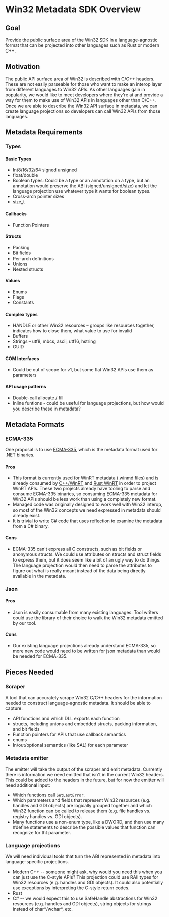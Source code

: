 # Win32 Metadata SDK Overview

## Goal

Provide the public surface area of the Win32 SDK in a language-agnostic format that can be projected into other languages such as Rust or modern C++.

## Motivation

The public API surface area of Win32 is described with C/C++ headers. These are not easily parseable for those who want to make an interop layer from different languages to Win32 APIs. As other languages gain in popularity, we would like to meet developers where they're at and provide a way for them to make use of Win32 APIs in languages other than C/C++. Once we are able to describe the Win32 API surface in metadata, we can create language projections so developers can call Win32 APIs from those languages.

## Metadata Requirements
### Types
#### Basic Types
- Int8/16/32/64 signed unsigned
- float/double
- Boolean types: Could be a type or an annotation on a type, but an annotation would preserve the ABI (signed/unsigned/size) and let the language projection use whatever type it wants for boolean types.
- Cross-arch pointer sizes
- size_t
#### Callbacks
- Function Pointers
#### Structs
- Packing
- Bit fields
- Per-arch definitions
- Unions
- Nested structs
#### Values
- Enums
- Flags
- Constants
#### Complex types
- HANDLE or other Win32 resources – groups like resources together, indicates how to close them, what value to use for invalid
- Buffers
- Strings – utf8, mbcs, ascii, utf16, hstring
- GUID
#### COM Interfaces
- Could be out of scope for v1, but some flat Win32 APIs use them as parameters
#### API usage patterns
- Double-call allocate / fill
- Inline funtions - could be useful for language projections, but how would you describe these in metadata?

## Metadata Formats

### ECMA-335

One proposal is to use [ECMA-335](http://www.ecma-international.org/publications/standards/Ecma-335.htm), which is the metadata format used for .NET binaries.

#### Pros
- This format is currently used for WinRT metadata (.winmd files) and is already consumed by [C++/WinRT](https://github.com/Microsoft/cppwinrt) and [Rust WinRT](https://github.com/Microsoft/cppwinrt) in order to project WinRT APIs. These two projects already have tooling to parse and consume ECMA-335 binaries, so consuming ECMA-335 metadata for Win32 APIs should be less work than using a completely new format.
- Managed code was originally designed to work well with Win32 interop, so most of the Win32 concepts we need expressed in metadata should already exist.
- It is trivial to write C# code that uses reflection to examine the metadata from a C# binary.

#### Cons
- ECMA-335 can't express all C constructs, such as bit fields or anonymous structs. We could use attributes on structs and struct fields to express them, but it does seem like a bit of an ugly way to do things. The language projection would then need to parse the attributes to figure out what is really meant instead of the data being directly available in the metadata.

### Json

#### Pros
- Json is easily consumable from many existing languages. Tool writers could use the library of their choice to walk the Win32 metadata emitted by our tool.

#### Cons
- Our existing language projections already understand ECMA-335, so more new code would need to be written for json metadata than would be needed for ECMA-335.

## Pieces Needed

### Scraper
A tool that can accurately scrape Win32 C/C++ headers for the information needed to construct language-agnostic metadata. It should be able to capture:

- API functions and which DLL exports each function
- structs, including unions and embedded structs, packing information, and bit fields
- Function pointers for APIs that use callback semantics
- enums
- In/out/optional semantics (like SAL) for each parameter

### Metadata emitter
The emitter will take the output of the scraper and emit metadata. Currently there is information we need emitted that isn't in the current Win32 headers. This could be added to the headers in the future, but for now the emitter will need additional input:

- Which functions call `SetLastError`.
- Which parameters and fields that represent Win32 resources (e.g. handles and GDI objects) are logically grouped together and which Win32 function can be called to release them (e.g. file handles vs. registry handles vs. GDI objects).
- Many functions use a non-enum type, like a DWORD, and then use many #define statements to describe the possible values that function can recognize for tht parameter.

### Language projections

We will need individual tools that turn the ABI represented in metadata into language-specific projections.

- Modern C++ -- someone might ask, why would you need this when you can just use the C-style APIs? This projection could use RAII types for Win32 resources (e.g. handles and GDI objects). It could also potentially use exceptions by interpreting the C-style return codes.
- Rust
- C# -- we would expect this to use SafeHandle abstractions for Win32 resources (e.g. handles and GDI objects), string objects for strings instead of char*/wchar*, etc.